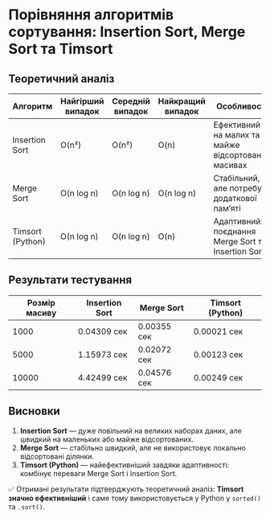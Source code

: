 # Порівняння алгоритмів сортування: Insertion Sort, Merge Sort та Timsort

## Теоретичний аналіз

| Алгоритм            | Найгірший випадок | Середній випадок | Найкращий випадок | Особливості |
|----------------------|------------------|------------------|-------------------|-------------|
| Insertion Sort       | O(n²)            | O(n²)            | O(n)              | Ефективний на малих та майже відсортованих масивах |
| Merge Sort           | O(n log n)       | O(n log n)       | O(n log n)        | Стабільний, але потребує додаткової пам’яті |
| Timsort (Python)     | O(n log n)       | O(n log n)       | O(n)              | Адаптивний: поєднання Merge Sort та Insertion Sort |


## Результати тестування

| Розмір масиву | Insertion Sort | Merge Sort | Timsort (Python) |
|---------------|----------------|------------|------------------|
| 1000 | 0.04309 сек | 0.00355 сек | 0.00021 сек |
| 5000 | 1.15973 сек | 0.02072 сек | 0.00123 сек |
| 10000 | 4.42499 сек | 0.04576 сек | 0.00249 сек |


## Висновки

1. **Insertion Sort** — дуже повільний на великих наборах даних, але швидкий на маленьких або майже відсортованих.
2. **Merge Sort** — стабільно швидкий, але не використовує локально відсортовані ділянки.
3. **Timsort (Python)** — найефективніший завдяки адаптивності: комбінує переваги Merge Sort і Insertion Sort.

✅ Отримані результати підтверджують теоретичний аналіз: **Timsort значно ефективніший** і саме тому використовується у Python у `sorted()` та `.sort()`.
